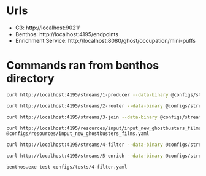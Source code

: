 # Urls
* C3: http://localhost:9021/
* Benthos: http://localhost:4195/endpoints
* Enrichment Service: http://localhost:8080/ghost/occupation/mini-puffs

# Commands ran from benthos directory
```bash
curl http://localhost:4195/streams/1-producer --data-binary @configs/streams/1-producer.yaml
```
```bash
curl http://localhost:4195/streams/2-router --data-binary @configs/streams/2-router.yaml
```
```bash
curl http://localhost:4195/streams/3-join --data-binary @configs/streams/3-join.yaml
```
```bash
curl http://localhost:4195/resources/input/input_new_ghostbusters_films --data-binary
@configs/resources/input_new_ghostbusters_films.yaml
```
```bash
curl http://localhost:4195/streams/4-filter --data-binary @configs/streams/4-filter.yaml
```
```bash
curl http://localhost:4195/streams/5-enrich --data-binary @configs/streams/5-enrich.yaml
```
```bash
benthos.exe test configs/tests/4-filter.yaml
```
